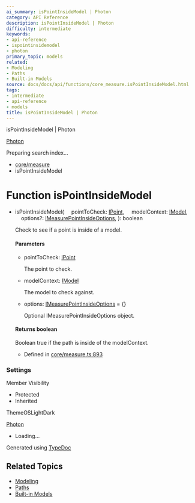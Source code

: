 ```yaml
---
ai_summary: isPointInsideModel | Photon
category: API Reference
description: isPointInsideModel | Photon
difficulty: intermediate
keywords:
- api-reference
- ispointinsidemodel
- photon
primary_topic: models
related:
- Modeling
- Paths
- Built-in Models
source: docs/docs/api/functions/core_measure.isPointInsideModel.html
tags:
- intermediate
- api-reference
- models
title: isPointInsideModel | Photon
---
```

isPointInsideModel | Photon

[Photon](../index.md)




Preparing search index...

* [core/measure](../modules/core_measure.md)
* isPointInsideModel

# Function isPointInsideModel

* isPointInsideModel(
      pointToCheck: [IPoint](../interfaces/core_schema.IPoint.md),
      modelContext: [IModel](../interfaces/core_schema.IModel.md),
      options?: [IMeasurePointInsideOptions](../interfaces/core_core.IMeasurePointInsideOptions.md),
  ): boolean

  Check to see if a point is inside of a model.

  #### Parameters

  + pointToCheck: [IPoint](../interfaces/core_schema.IPoint.md)

    The point to check.
  + modelContext: [IModel](../interfaces/core_schema.IModel.md)

    The model to check against.
  + options: [IMeasurePointInsideOptions](../interfaces/core_core.IMeasurePointInsideOptions.md) = {}

    Optional IMeasurePointInsideOptions object.

  #### Returns boolean

  Boolean true if the path is inside of the modelContext.

  + Defined in [core/measure.ts:893](https://github.com/mwhite454/photon/blob/main/packages/photon/src/core/measure.ts#L893)

### Settings

Member Visibility

* Protected
* Inherited

ThemeOSLightDark

[Photon](../index.md)

* Loading...

Generated using [TypeDoc](https://typedoc.org/)

## Related Topics

- [Modeling](../index.md)
- [Paths](../index.md)
- [Built-in Models](../index.md)
